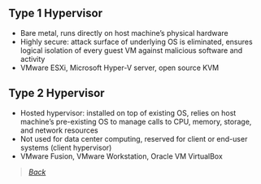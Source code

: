 ## Type 1 Hypervisor  
* Bare metal, runs directly on host machine’s physical hardware  
* Highly secure: attack surface of underlying OS is eliminated, ensures logical isolation of every guest VM against malicious software and activity  
* VMware ESXi, Microsoft Hyper-V server, open source KVM  

## Type 2 Hypervisor  
* Hosted hypervisor: installed on top of existing OS, relies on host machine’s pre-existing OS to manage calls to CPU, memory, storage, and network resources  
* Not used for data center computing, reserved for client or end-user systems (client hypervisor)  
* VMware Fusion, VMware Workstation, Oracle VM VirtualBox  


> [*Back*](https://github.com/network-dluong/CCNP-ENCOR/tree/2.0-Virtualization)

